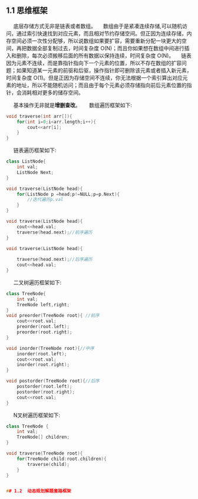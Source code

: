 <!--
 * @Descripttion: 
 * @version: 
 * @Author: Li Jiaxin
 * @Date: 2021-07-29 09:23:36
 * @LastEditors: Li Jiaxin
 * @LastEditTime: 2021-08-02 10:09:07
-->

## 1.1 思维框架
&nbsp;&nbsp;&nbsp;&nbsp;&nbsp;底层存储方式无非是链表或者数组。
&nbsp;&nbsp;&nbsp;&nbsp;数组由于是紧凑连续存储,可以随机访问，通过索引快速找到对应元素，而且相对节约存储空间。但正因为连续存储，内存空间必须一次性分配够，所以说数组如果要扩容，需要重新分配一块更大的空间，再把数据全部复制过去，时间复杂度 O(N)；而且你如果想在数组中间进行插入和删除，每次必须搬移后面的所有数据以保持连续，时间复杂度 O(N)。
&nbsp;&nbsp;&nbsp;&nbsp;链表因为元素不连续，而是靠指针指向下一个元素的位置，所以不存在数组的扩容问题；如果知道某一元素的前驱和后驱，操作指针即可删除该元素或者插入新元素，时间复杂度 O(1)。但是正因为存储空间不连续，你无法根据一个索引算出对应元素的地址，所以不能随机访问；而且由于每个元素必须存储指向前后元素位置的指针，会消耗相对更多的储存空间。


&nbsp;&nbsp;&nbsp;&nbsp;&nbsp;基本操作无非就是**增删查改**。
&nbsp;&nbsp;&nbsp;&nbsp;&nbsp;数组遍历框架如下:
```C++
void traverse(int arr[]){
    for(int i=0;i<arr.length;i++){
        cout<<arr[i];
    }
}
```

&nbsp;&nbsp;&nbsp;&nbsp;&nbsp;链表遍历框架如下:
```C++
class ListNode{
    int val;
    ListNode Next;
}

void traverse(ListNode head){
    for(ListNode p =head;p!=NULL;p=p.Next){
        //迭代遍历p.val
    }
}

void traverse(ListNode head){
    cout<<head.val;
    traverse(head.next);//前序遍历
}

void traverse(ListNode head){
   
    traverse(head.next);//后序遍历
    cout<<head.val;
}
```


&nbsp;&nbsp;&nbsp;&nbsp;&nbsp;二叉树遍历框架如下:
```C++
class TreeNode{
    int val;
    TreeNode left,right;
}
void preorder(TreeNode root){ //前序
    cout<<root.val;
    preorder(root.left);
    preorder(root.right);
}

void inorder(TreeNode root){//中序
    inorder(root.left);
    cout<<root.val;
    inorder(root.right);
}

void postorder(TreeNode root){//后序
    postorder(root.left);
    postorder(root.right);
    cout<<root.val;
}
```

&nbsp;&nbsp;&nbsp;&nbsp;&nbsp;N叉树遍历框架如下:
```C++
class TreeNode {
    int val;
    TreeNode[] children;
}

void traverse(TreeNode root){
    for(TreeNode child:root.children){
        traverse(child);
    }
}


## 1.2  动态规划解题套路框架